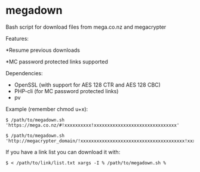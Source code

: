 megadown
========

Bash script for download files from mega.co.nz and megacrypter

Features:

*Resume previous downloads

*MC password protected links supported

Dependencies:

* OpenSSL (with support for AES 128 CTR and AES 128 CBC)
* PHP-cli (for MC password protected links)
* pv

Example (remember chmod u+x):

```
$ /path/to/megadown.sh 'https://mega.co.nz/#!xxxxxxxxxx!xxxxxxxxxxxxxxxxxxxxxxxxxxxxxxx'

$ /path/to/megadown.sh 'http://megacrypter_domain/!xxxxxxxxxxxxxxxxxxxxxxxxxxxxxxxxxxxxxxx!xxxxxxxx'
```

If you have a link list you can download it with:

```
$ < /path/to/link/list.txt xargs -I % /path/to/megadown.sh %
```
